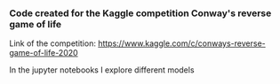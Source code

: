 ### Code created for the Kaggle competition Conway's reverse game of life

Link of the competition: <https://www.kaggle.com/c/conways-reverse-game-of-life-2020>

In the jupyter notebooks I explore different models


